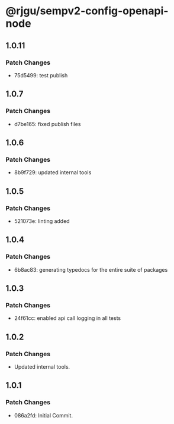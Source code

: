 # @rjgu/sempv2-config-openapi-node

## 1.0.11

### Patch Changes

- 75d5499: test publish

## 1.0.7

### Patch Changes

- d7be165: fixed publish files

## 1.0.6

### Patch Changes

- 8b9f729: updated internal tools

## 1.0.5

### Patch Changes

- 521073e: linting added

## 1.0.4

### Patch Changes

- 6b8ac83: generating typedocs for the entire suite of packages

## 1.0.3

### Patch Changes

- 24f61cc: enabled api call logging in all tests

## 1.0.2

### Patch Changes

- Updated internal tools.

## 1.0.1

### Patch Changes

- 086a2fd: Initial Commit.
